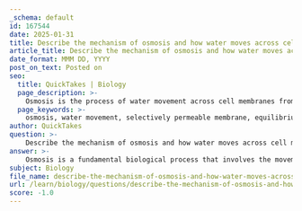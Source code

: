 ```yaml
---
_schema: default
id: 167544
date: 2025-01-31
title: Describe the mechanism of osmosis and how water moves across cell membranes to achieve equilibrium.
article_title: Describe the mechanism of osmosis and how water moves across cell membranes to achieve equilibrium.
date_format: MMM DD, YYYY
post_on_text: Posted on
seo:
  title: QuickTakes | Biology
  page_description: >-
    Osmosis is the process of water movement across cell membranes from areas of lower to higher solute concentration, influenced by tonicity and osmolarity, crucial for cellular function and homeostasis.
  page_keywords: >-
    osmosis, water movement, selectively permeable membrane, equilibrium, tonicity, hypotonic solution, hypertonic solution, isotonic solution, osmolarity, cell homeostasis
author: QuickTakes
question: >-
    Describe the mechanism of osmosis and how water moves across cell membranes to achieve equilibrium.
answer: >-
    Osmosis is a fundamental biological process that involves the movement of water molecules across a selectively permeable membrane. This mechanism is crucial for maintaining cellular homeostasis and ensuring that cells function properly. Here’s a detailed description of how osmosis works and how water moves across cell membranes to achieve equilibrium.\n\n### Mechanism of Osmosis\n\n1. **Definition**: Osmosis is defined as the spontaneous movement of water molecules from a region of lower solute concentration (higher water concentration) to a region of higher solute concentration (lower water concentration) through a selectively permeable membrane. This process continues until the concentrations of solute on both sides of the membrane are equal, achieving equilibrium.\n\n2. **Selective Permeability**: The cell membrane is composed of a phospholipid bilayer, which is selectively permeable. This means that while it allows certain molecules to pass through freely, it restricts others. Water can pass through the membrane, albeit slowly, due to its polar nature. However, it can also move through specialized channels called aquaporins, which facilitate faster transport.\n\n3. **Driving Force**: The driving force behind osmosis is the concentration gradient of solute particles. Water moves to balance the solute concentrations on either side of the membrane. For example, if one side of the membrane has a higher concentration of solute (e.g., salt), water will move toward that side to dilute the solute, thereby reducing the concentration difference.\n\n### Water Movement and Tonicity\n\nThe movement of water during osmosis is influenced by the tonicity of the surrounding solution, which can be classified into three categories:\n\n1. **Hypotonic Solution**: In a hypotonic solution, the solute concentration outside the cell is lower than that inside the cell. Water moves into the cell, causing it to swell and potentially burst if the influx is excessive. This is crucial for plant cells, which rely on turgor pressure to maintain their structure.\n\n2. **Hypertonic Solution**: In a hypertonic solution, the solute concentration outside the cell is higher than that inside the cell. Water moves out of the cell, leading to cell shrinkage or crenation. This can be detrimental to cell function and viability.\n\n3. **Isotonic Solution**: In an isotonic solution, the solute concentration is equal on both sides of the membrane, resulting in no net movement of water. Cells maintain their normal shape and function in this environment.\n\n### Role of Osmolarity\n\nOsmolarity, which measures the total concentration of solute particles in a solution, plays a critical role in osmosis. Solutions with different osmolarities affect the movement of water across cell membranes:\n\n- **High Osmolarity**: A solution with high osmolarity will draw water out of cells, leading to dehydration.\n- **Low Osmolarity**: Conversely, a solution with low osmolarity will cause water to enter cells, potentially leading to swelling.\n\n### Conclusion\n\nIn summary, osmosis is a vital process that regulates water movement across cell membranes, driven by solute concentration gradients. Understanding osmosis and its relationship with tonicity is essential for comprehending how cells maintain their internal environment and respond to changes in their external surroundings. This process is crucial for various physiological functions, including nutrient absorption, waste removal, and maintaining cell shape and integrity.
subject: Biology
file_name: describe-the-mechanism-of-osmosis-and-how-water-moves-across-cell-membranes-to-achieve-equilibrium.md
url: /learn/biology/questions/describe-the-mechanism-of-osmosis-and-how-water-moves-across-cell-membranes-to-achieve-equilibrium
score: -1.0
---
```


&nbsp;